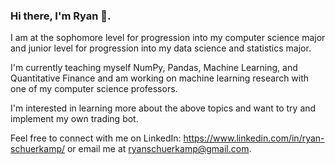 ### Hi there, I'm Ryan 👋. 

<!--
**ryanschuerkamp/ryanschuerkamp** is a ✨ _special_ ✨ repository because its `README.md` (this file) appears on your GitHub profile.

Here are some ideas to get you started:

- 🔭 I’m currently working on ...
- 🌱 I’m currently learning ...
- 👯 I’m looking to collaborate on ...
- 🤔 I’m looking for help with ...
- 💬 Ask me about ...
- 📫 How to reach me: ...
- 😄 Pronouns: ...
- ⚡ Fun fact: ...
-->

I am at the sophomore level for progression into my computer science major and junior level for progression into my data science and statistics major. 

I'm currently teaching myself NumPy, Pandas, Machine Learning, and Quantitative Finance and am working on machine learning research with one of my computer science professors. 

I'm interested in learning more about the above topics and want to try and implement my own trading bot. 

Feel free to connect with me on LinkedIn: https://www.linkedin.com/in/ryan-schuerkamp/ or email me at ryanschuerkamp@gmail.com.

